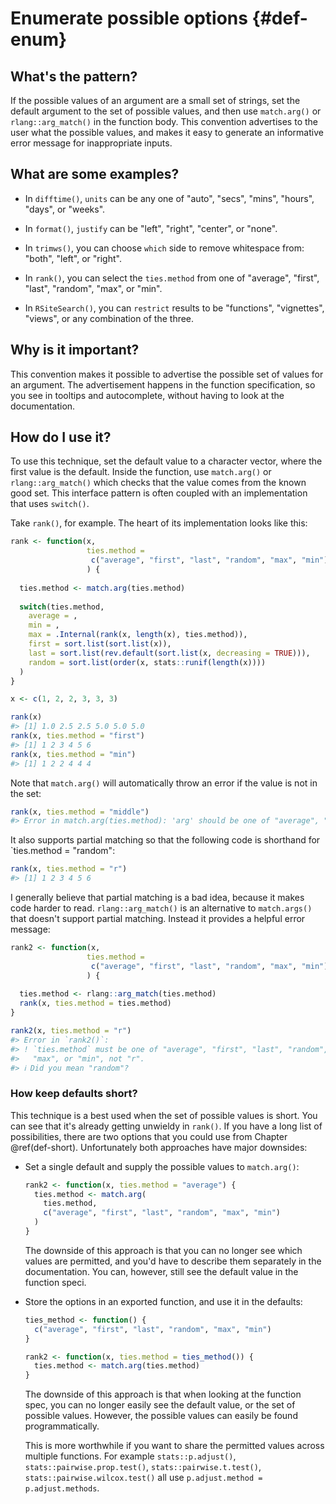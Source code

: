 # Enumerate possible options {#def-enum}





## What's the pattern?

If the possible values of an argument are a small set of strings, set the default argument to the set of possible values, and then use `match.arg()` or `rlang::arg_match()` in the function body. This convention advertises to the user what the possible values, and makes it easy to generate an informative error message for inappropriate inputs.

## What are some examples?

* In `difftime()`, `units` can be any one of "auto", "secs", "mins", 
  "hours", "days", or "weeks".

* In `format()`, `justify` can be "left", "right", "center", or "none".

* In `trimws()`, you can choose `which` side to remove whitespace from:
  "both", "left", or "right".

* In `rank()`, you can select the `ties.method` from one of "average",
  "first", "last", "random", "max", or "min". 
  
* In `RSiteSearch()`, you can `restrict` results to be "functions", 
  "vignettes", "views", or any combination of the three.

## Why is it important?

This convention makes it possible to advertise the possible set of values for an argument. The advertisement happens in the function specification, so you see in tooltips and autocomplete, without having to look at the documentation.

## How do I use it?

To use this technique, set the default value to a character vector, where the first value is the default. Inside the function, use `match.arg()` or `rlang::arg_match()` which checks that the value comes from the known good set. This interface pattern is often coupled with an implementation that uses `switch()`.

Take `rank()`, for example. The heart of its implementation looks like this:


```r
rank <- function(x, 
                 ties.method = 
                  c("average", "first", "last", "random", "max", "min")
                 ) {
  
  ties.method <- match.arg(ties.method)
  
  switch(ties.method, 
    average = , 
    min = , 
    max = .Internal(rank(x, length(x), ties.method)), 
    first = sort.list(sort.list(x)),
    last = sort.list(rev.default(sort.list(x, decreasing = TRUE))), 
    random = sort.list(order(x, stats::runif(length(x))))
  )
}

x <- c(1, 2, 2, 3, 3, 3)

rank(x)
#> [1] 1.0 2.5 2.5 5.0 5.0 5.0
rank(x, ties.method = "first")
#> [1] 1 2 3 4 5 6
rank(x, ties.method = "min")
#> [1] 1 2 2 4 4 4
```

Note that `match.arg()` will automatically throw an error if the value is not in the set:


```r
rank(x, ties.method = "middle")
#> Error in match.arg(ties.method): 'arg' should be one of "average", "first", "last", "random", "max", "min"
```

It also supports partial matching so that the following code is shorthand for `ties.method = "random":


```r
rank(x, ties.method = "r")
#> [1] 1 2 3 4 5 6
```

I generally believe that partial matching is a bad idea, because it makes code harder to read. `rlang::arg_match()` is an alternative to `match.args()` that doesn't support partial matching. Instead it provides a helpful error message:


```r
rank2 <- function(x, 
                 ties.method = 
                  c("average", "first", "last", "random", "max", "min")
                 ) {
  
  ties.method <- rlang::arg_match(ties.method)
  rank(x, ties.method = ties.method)
}

rank2(x, ties.method = "r")
#> Error in `rank2()`:
#> ! `ties.method` must be one of "average", "first", "last", "random",
#>   "max", or "min", not "r".
#> ℹ Did you mean "random"?
```

### How keep defaults short?

This technique is a best used when the set of possible values is short. You can see that it's already getting unwieldy in `rank()`. If you have a long list of possibilities, there are two options that you could use from Chapter \@ref(def-short). Unfortunately both approaches have major downsides:

*   Set a single default and supply the possible values to `match.arg()`:

    
    ```r
    rank2 <- function(x, ties.method = "average") {
      ties.method <- match.arg(
        ties.method, 
        c("average", "first", "last", "random", "max", "min")
      )
    }
    ```
    
    The downside of this approach is that you can no longer see which values 
    are permitted, and you'd have to describe them separately in the 
    documentation. You can, however, still see the default value in the 
    function speci.

*   Store the options in an exported function, and use it in the defaults:
  
    
    ```r
    ties_method <- function() {
      c("average", "first", "last", "random", "max", "min")
    }
    
    rank2 <- function(x, ties.method = ties_method()) {
      ties.method <- match.arg(ties.method)
    }
    ```
    
    The downside of this approach is that when looking at the function spec, 
    you can no longer easily see the default value, or the set of possible
    values. However, the possible values can easily be found programmatically.
    
    This is more worthwhile if you want to share the permitted values across 
    multiple functions. For example `stats::p.adjust()`, 
    `stats::pairwise.prop.test()`, `stats::pairwise.t.test()`, 
    `stats::pairwise.wilcox.test()` all use 
    `p.adjust.method = p.adjust.methods`.
